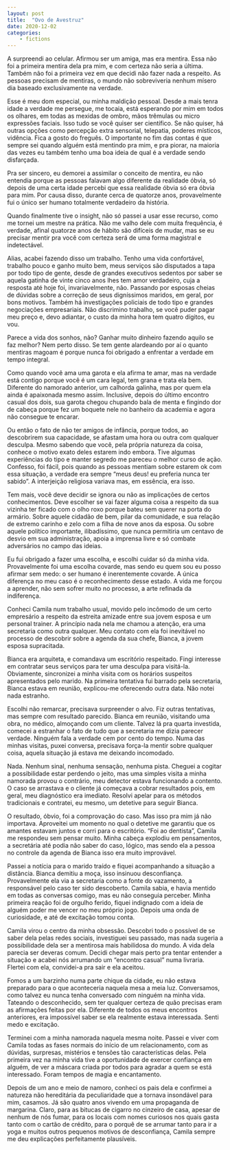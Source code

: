 ```yaml
---
layout: post
title:  "Ovo de Avestruz"
date: 2020-12-02
categories: 
    - fictions
---
```


A surpreendi ao celular. Afirmou ser um amiga, mas era mentira. Essa não foi a primeira mentira dela pra mim, e com certeza não seria a última. Também não foi a primeira vez em que decidi não fazer nada a respeito. As pessoas precisam de mentiras, o mundo não sobreviveria nenhum mísero dia baseado exclusivamente na verdade.

<!--more-->

Esse é meu dom especial, ou minha maldição pessoal. Desde a mais tenra idade a verdade me persegue, me tocaia, está esperando por mim em todos os olhares, em todas as mexidas de ombro, mãos trêmulas ou micro expressões faciais. Isso tudo se você quiser ser científico. Se não quiser, há outras opções como percepção extra sensorial, telepatia, poderes místicos, vidência. Fica a gosto do freguês. O importante no fim das contas é que sempre sei quando alguém está mentindo pra mim, e pra piorar, na maioria das vezes eu também tenho uma boa ideia de qual é a verdade sendo disfarçada.

Pra ser sincero, eu demorei a assimilar o conceito de mentira, eu não entendia porque as pessoas falavam algo diferente da realidade óbvia, só depois de uma certa idade percebi que essa realidade óbvia só era óbvia para mim. Por causa disso, durante cerca de quatorze anos, provavelmente fui o único ser humano totalmente verdadeiro da história.

Quando finalmente tive o insight, não só passei a usar esse recurso, como me tornei um mestre na prática. Não me valho dele com muita frequência, é verdade, afinal quatorze anos de hábito são difíceis de mudar, mas se eu precisar mentir pra você com certeza será de uma forma magistral e indetectável.

Alias, acabei fazendo disso um trabalho. Tenho uma vida confortável, trabalho pouco e ganho muito bem, meus serviços são disputados a tapa por todo tipo de gente, desde de grandes executivos sedentos por saber se aquela gatinha de vinte cinco anos lhes tem amor verdadeiro, cuja a resposta até hoje foi, invariavelmente, não. Passando por esposas cheias de dúvidas sobre a correção de seus digníssimos maridos, em geral, por bons motivos. Também há investigações policiais de todo tipo e grandes negociações empresariais. Não discrimino trabalho, se você puder pagar meu preço e, devo adiantar, o custo da minha hora tem quatro dígitos, eu vou.

Parece a vida dos sonhos, não? Ganhar muito dinheiro fazendo aquilo se faz melhor? Nem perto disso. Se tem gente alardeando por aí o quanto mentiras magoam é porque nunca foi obrigado a enfrentar a verdade em tempo integral.

Como quando você ama uma garota e ela afirma te amar, mas na verdade está contigo porque você é um cara legal, tem grana e trata ela bem. Diferente do namorado anterior, um calhorda galinha, mas por quem ela ainda é apaixonada mesmo assim. Inclusive, depois do último encontro casual dos dois, sua garota chegou chupando bala de menta e fingindo dor de cabeça porque fez um boquete nele no banheiro da academia e agora não consegue te encarar.

Ou então o fato de não ter amigos de infância, porque todos, ao descobrirem sua capacidade, se afastam uma hora ou outra com qualquer desculpa. Mesmo sabendo que você, pela própria natureza da coisa, conhece o motivo exato deles estarem indo embora. Tive algumas experiências do tipo e manter segredo me pareceu o melhor curso de ação. Confesso, foi fácil, pois quando as pessoas mentiam sobre estarem ok com essa situação, a verdade era sempre “meus deus! eu preferia nunca ter sabido”. A interjeição religiosa variava mas, em essência, era isso.

Tem mais, você deve decidir se ignora ou não as implicações de certos conhecimentos. Deve escolher se vai fazer alguma coisa a respeito da sua vizinha ter ficado com o olho roxo porque bateu sem querer na porta do armário. Sobre aquele cidadão de bem, pilar da comunidade, e sua relação de extremo carinho e zelo com a filha de nove anos da esposa. Ou sobre aquele político importante, ilibadíssimo, que nunca permitiria um centavo de desvio em sua administração, apoia a imprensa livre e só combate adversários no campo das ideias.

Eu fui obrigado a fazer uma escolha, e escolhi cuidar só da minha vida. Provavelmente foi uma escolha covarde, mas sendo eu quem sou eu posso afirmar sem medo: o ser humano é inerentemente covarde. A única diferença no meu caso é o reconhecimento desse estado. A vida me forçou a aprender, não sem sofrer muito no processo, a arte refinada da indiferença.

Conheci Camila num trabalho usual, movido pelo incômodo de um certo empresário a respeito da estreita amizade entre sua jovem esposa e um personal trainer. A princípio nada nela me chamou a atenção, era uma secretaria como outra qualquer. Meu contato com ela foi inevitável no processo de descobrir sobre a agenda da sua chefe, Bianca, a jovem esposa supracitada.

Bianca era arquiteta, e comandava um escritório respeitado. Fingi interesse em contratar seus serviços para ter uma desculpa para visitá-la. Obviamente, sincronizei a minha visita com os horários suspeitos apresentados pelo marido. Na primeira tentativa fui barrado pela secretaria, Bianca estava em reunião, explicou-me oferecendo outra data. Não notei nada estranho.

Escolhi não remarcar, precisava surpreender o alvo. Fiz outras tentativas, mas sempre com resultado parecido. Bianca em reunião, visitando uma obra, no médico, almoçando com um cliente. Talvez lá pra quarta investida, comecei a estranhar o fato de tudo que a secretaria me dizia parecer verdade. Ninguém fala a verdade cem por cento do tempo. Numa das minhas visitas, puxei conversa, precisava força-la mentir sobre qualquer coisa, aquela situação já estava me deixando incomodado.

Nada. Nenhum sinal, nenhuma sensação, nenhuma pista. Cheguei a cogitar a possibilidade estar perdendo o jeito, mas uma simples visita a minha namorada provou o contrário, meu detector estava funcionando a contento. O caso se arrastava e o cliente já começava a cobrar resultados pois, em geral, meu diagnóstico era imediato. Resolvi apelar para os métodos tradicionais e contratei, eu mesmo, um detetive para seguir Bianca.

O resultado, óbvio, foi a comprovação do caso. Mas isso pra mim já não importava. Aproveitei um momento no qual o detetive me garantiu que os amantes estavam juntos e corri para o escritório. “Foi ao dentista”, Camila me respondeu sem pensar muito. Minha cabeça explodiu em pensamentos, a secretária até podia não saber do caso, lógico, mas sendo ela a pessoa no controle da agenda de Bianca isso era muito improvável.

Passei a notícia para o marido traído e fiquei acompanhando a situação a distância. Bianca demitiu a moça, isso insinuou desconfiança. Provavelmente ela via a secretaria como a fonte do vazamento, a responsável pelo caso ter sido descoberto. Camila sabia, e havia mentido em todas as conversas comigo, mas eu não conseguia perceber. Minha primeira reação foi de orgulho ferido, fiquei indignado com a ideia de alguém poder me vencer no meu próprio jogo. Depois uma onda de curiosidade, e até de excitação tomou conta.

Camila virou o centro da minha obsessão. Descobri todo o possível de se saber dela pelas redes sociais, investiguei seu passado, mas nada sugeria a possibilidade dela ser a mentirosa mais habilidosa do mundo. A vida dela parecia ser deveras comum. Decidi chegar mais perto pra tentar entender a situação e acabei nós arrumando um “encontro casual” numa livraria. Flertei com ela, convidei-a pra sair e ela aceitou.

Fomos a um barzinho numa parte chique da cidade, eu não estava preparado para o que aconteceria naquela mesa a meia luz. Conversamos, como talvez eu nunca tenha conversado com ninguém na minha vida. Tateando o desconhecido, sem ter qualquer certeza de quão precisas eram as afirmações feitas por ela. Diferente de todos os meus encontros anteriores, era impossível saber se ela realmente estava interessada. Senti medo e excitação.

Terminei com a minha namorada naquela mesma noite. Passei e viver com Camila todas as fases normais do início de um relacionamento, com as dúvidas, surpresas, mistérios e tensões tão características delas. Pela primeira vez na minha vida tive a oportunidade de exercer confiança em alguém, de ver a máscara criada por todos para agradar a quem se está interessado. Foram tempos de magia e encantamento.

Depois de um ano e meio de namoro, conheci os pais dela e confirmei a natureza não hereditária da peculiaridade que a tornava insondável para mim, casamos. Já são quatro anos vivendo em uma propaganda de margarina. Claro, para as bitucas de cigarro no cinzeiro de casa, apesar de nenhum de nós fumar, para os locais com nomes curiosos nos quais gasta tanto com o cartão de crédito, para o porquê de se arrumar tanto para ir a yoga e muitos outros pequenos motivos de desconfiança, Camila sempre me deu explicações perfeitamente plausíveis.